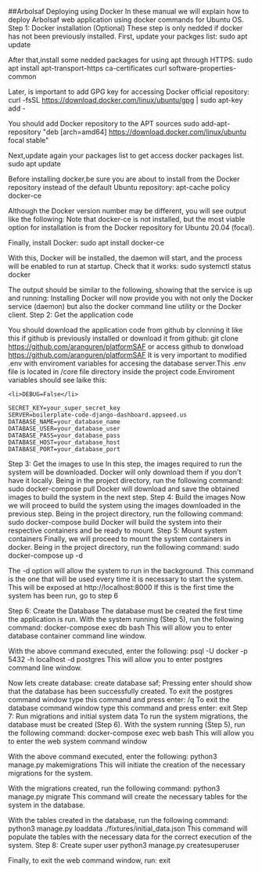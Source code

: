 ##Arbolsaf
Deploying using Docker
In these manual we will explain how to deploy Arbolsaf web application using docker commands for Ubuntu OS.
Step 1: Docker installation (Optional)
These step is only nedded if docker has not been previously installed. First, update your packges list:
sudo apt update

After that,install some nedded packages for using apt through HTTPS:
sudo apt install apt-transport-https ca-certificates curl software-properties-common

Later, is important to add GPG key for accessing Docker official repository:
curl -fsSL https://download.docker.com/linux/ubuntu/gpg | sudo apt-key add -

You should add Docker repository to the APT sources
sudo add-apt-repository "deb [arch=amd64] https://download.docker.com/linux/ubuntu focal stable"

Next,update again your packages list to get access docker packages list.
sudo apt update

Before installing docker,be sure you are about to install from the Docker repository instead of the default Ubuntu repository:
apt-cache policy docker-ce

Although the Docker version number may be different, you will see output like the following: Note that docker-ce is not installed, but the most viable option for installation is from the Docker repository for Ubuntu 20.04 (focal).

Finally, install Docker:
sudo apt install docker-ce

With this, Docker will be installed, the daemon will start, and the process will be enabled to run at startup. Check that it works:
sudo systemctl status docker

The output should be similar to the following, showing that the service is up and running: Installing Docker will now provide you with not only the Docker service (daemon) but also the docker command line utility or the Docker client.
Step 2: Get the application code

You should download the application code from github by clonning it like this if github is previously installed or download it from github:
git clone https://github.com/aranguren/platformSAF
or access github to donwload
https://github.com/aranguren/platformSAF
It is very important to modified .env with enviroment variables for accesing the database server.This .env file is located in /core file directory inside the project code.Enviroment variables should see laike this:

    <li>DEBUG=False</li>

    SECRET_KEY=your_super_secret_key
    SERVER=boilerplate-code-django-dashboard.appseed.us
    DATABASE_NAME=your_database_name
    DATABASE_USER=your_database_user
    DATABASE_PASS=your_database_pass
    DATABASE_HOST=your_database_host
    DATABASE_PORT=your_database_port

Step 3: Get the images to use
In this step, the images required to run the system will be downloaded. Docker will only download them if you don't have it locally. Being in the project directory, run the following command:
sudo docker-compose pull
Docker will download and save the obtained images to build the system in the next step.
Step 4: Build the images
Now we will proceed to build the system using the images downloaded in the previous step. Being in the project directory, run the following command:
sudo docker-compose build
Docker will build the system into their respective containers and be ready to mount.
Step 5: Mount system containers
Finally, we will proceed to mount the system containers in docker. Being in the project directory, run the following command:
sudo docker-compose up -d

The -d option will allow the system to run in the background. This command is the one that will be used every time it is necessary to start the system. This will be exposed at
http://localhost:8000
If this is the first time the system has been run, go to step 6

Step 6: Create the Database
The database must be created the first time the application is run. With the system running (Step 5), run the following command:
docker-compose exec db bash
This will allow you to enter database container command line window.

With the above command executed, enter the following:
psql -U docker -p 5432 -h localhost -d postgres
This will allow you to enter postgres command line window.

Now lets create database:
create database saf;
Pressing enter should show that the database has been successfully created. To exit the postgres command window type this command and press enter:
/q
To exit the database command window type this command and press enter:
exit
Step 7: Run migrations and initial system data
To run the system migrations, the database must be created (Step 6). With the system running (Step 5), run the following command:
docker-compose exec web bash
This will allow you to enter the web system command window

With the above command executed, enter the following:
python3 manage.py makemigrations
This will initiate the creation of the necessary migrations for the system.

With the migrations created, run the following command:
python3 manage.py migrate
This command will create the necessary tables for the system in the database.

With the tables created in the database, run the following command:
python3 manage.py loaddata ./fixtures/initial_data.json
This command will populate the tables with the necessary data for the correct execution of the system.
Step 8: Create super user
python3 manage.py createsuperuser

Finally, to exit the web command window, run:
exit
